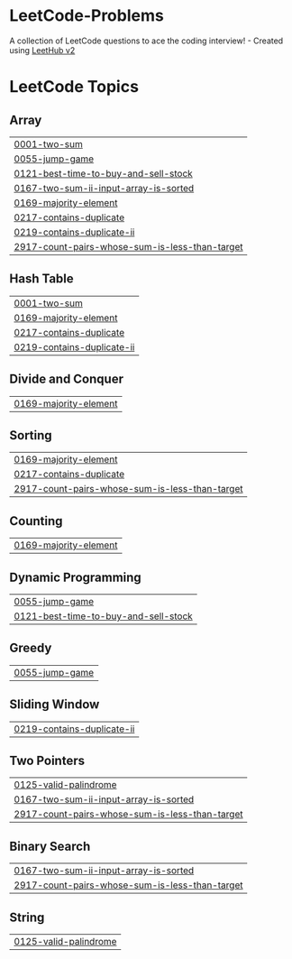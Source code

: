 # LeetCode-Problems
A collection of LeetCode questions to ace the coding interview! - Created using [LeetHub v2](https://github.com/arunbhardwaj/LeetHub-2.0)

<!---LeetCode Topics Start-->
# LeetCode Topics
## Array
|  |
| ------- |
| [0001-two-sum](https://github.com/AMR856/LeetCode-Problems/tree/master/0001-two-sum) |
| [0055-jump-game](https://github.com/AMR856/LeetCode-Problems/tree/master/0055-jump-game) |
| [0121-best-time-to-buy-and-sell-stock](https://github.com/AMR856/LeetCode-Problems/tree/master/0121-best-time-to-buy-and-sell-stock) |
| [0167-two-sum-ii-input-array-is-sorted](https://github.com/AMR856/LeetCode-Problems/tree/master/0167-two-sum-ii-input-array-is-sorted) |
| [0169-majority-element](https://github.com/AMR856/LeetCode-Problems/tree/master/0169-majority-element) |
| [0217-contains-duplicate](https://github.com/AMR856/LeetCode-Problems/tree/master/0217-contains-duplicate) |
| [0219-contains-duplicate-ii](https://github.com/AMR856/LeetCode-Problems/tree/master/0219-contains-duplicate-ii) |
| [2917-count-pairs-whose-sum-is-less-than-target](https://github.com/AMR856/LeetCode-Problems/tree/master/2917-count-pairs-whose-sum-is-less-than-target) |
## Hash Table
|  |
| ------- |
| [0001-two-sum](https://github.com/AMR856/LeetCode-Problems/tree/master/0001-two-sum) |
| [0169-majority-element](https://github.com/AMR856/LeetCode-Problems/tree/master/0169-majority-element) |
| [0217-contains-duplicate](https://github.com/AMR856/LeetCode-Problems/tree/master/0217-contains-duplicate) |
| [0219-contains-duplicate-ii](https://github.com/AMR856/LeetCode-Problems/tree/master/0219-contains-duplicate-ii) |
## Divide and Conquer
|  |
| ------- |
| [0169-majority-element](https://github.com/AMR856/LeetCode-Problems/tree/master/0169-majority-element) |
## Sorting
|  |
| ------- |
| [0169-majority-element](https://github.com/AMR856/LeetCode-Problems/tree/master/0169-majority-element) |
| [0217-contains-duplicate](https://github.com/AMR856/LeetCode-Problems/tree/master/0217-contains-duplicate) |
| [2917-count-pairs-whose-sum-is-less-than-target](https://github.com/AMR856/LeetCode-Problems/tree/master/2917-count-pairs-whose-sum-is-less-than-target) |
## Counting
|  |
| ------- |
| [0169-majority-element](https://github.com/AMR856/LeetCode-Problems/tree/master/0169-majority-element) |
## Dynamic Programming
|  |
| ------- |
| [0055-jump-game](https://github.com/AMR856/LeetCode-Problems/tree/master/0055-jump-game) |
| [0121-best-time-to-buy-and-sell-stock](https://github.com/AMR856/LeetCode-Problems/tree/master/0121-best-time-to-buy-and-sell-stock) |
## Greedy
|  |
| ------- |
| [0055-jump-game](https://github.com/AMR856/LeetCode-Problems/tree/master/0055-jump-game) |
## Sliding Window
|  |
| ------- |
| [0219-contains-duplicate-ii](https://github.com/AMR856/LeetCode-Problems/tree/master/0219-contains-duplicate-ii) |
## Two Pointers
|  |
| ------- |
| [0125-valid-palindrome](https://github.com/AMR856/LeetCode-Problems/tree/master/0125-valid-palindrome) |
| [0167-two-sum-ii-input-array-is-sorted](https://github.com/AMR856/LeetCode-Problems/tree/master/0167-two-sum-ii-input-array-is-sorted) |
| [2917-count-pairs-whose-sum-is-less-than-target](https://github.com/AMR856/LeetCode-Problems/tree/master/2917-count-pairs-whose-sum-is-less-than-target) |
## Binary Search
|  |
| ------- |
| [0167-two-sum-ii-input-array-is-sorted](https://github.com/AMR856/LeetCode-Problems/tree/master/0167-two-sum-ii-input-array-is-sorted) |
| [2917-count-pairs-whose-sum-is-less-than-target](https://github.com/AMR856/LeetCode-Problems/tree/master/2917-count-pairs-whose-sum-is-less-than-target) |
## String
|  |
| ------- |
| [0125-valid-palindrome](https://github.com/AMR856/LeetCode-Problems/tree/master/0125-valid-palindrome) |
<!---LeetCode Topics End-->